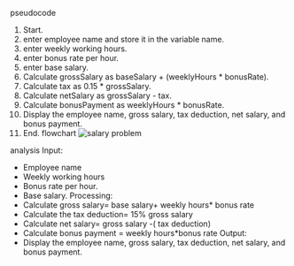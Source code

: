 pseudocode
1. Start.
2. enter employee name and store it in the variable name.
3. enter weekly working hours.
4. enter bonus rate per hour.
5. enter base salary.
6. Calculate grossSalary as baseSalary + (weeklyHours * bonusRate).
7. Calculate tax as 0.15 * grossSalary.
8. Calculate netSalary as grossSalary - tax.
9. Calculate bonusPayment as weeklyHours * bonusRate.
10. Display the employee name, gross salary, tax deduction, net salary, and bonus payment.
11. End.
flowchart
![salary problem](https://github.com/SWEG-2015EC-Batch/Binary-Bombers/assets/149236920/f7ac87f5-5730-478a-be08-e890ba32c0d9)

analysis
  Input:
- Employee name
- Weekly working hours
- Bonus rate per hour.
- Base salary.
  Processing:
- Calculate gross salary=  base salary+ weekly hours* bonus rate
- Calculate the tax deduction= 15% gross salary
- Calculate net salary= gross salary -( tax deduction)
- Calculate bonus payment = weekly hours*bonus rate
  Output:
- Display the employee name, gross salary, tax deduction, net salary, and bonus payment.
